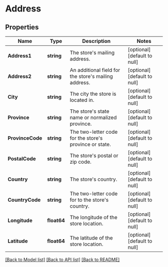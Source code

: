 # Address

## Properties
Name | Type | Description | Notes
------------ | ------------- | ------------- | -------------
**Address1** | **string** | The store&#x27;s mailing address. | [optional] [default to null]
**Address2** | **string** | An additional field for the store&#x27;s mailing address. | [optional] [default to null]
**City** | **string** | The city the store is located in. | [optional] [default to null]
**Province** | **string** | The store&#x27;s state name or normalized province. | [optional] [default to null]
**ProvinceCode** | **string** | The two-letter code for the store&#x27;s province or state. | [optional] [default to null]
**PostalCode** | **string** | The store&#x27;s postal or zip code. | [optional] [default to null]
**Country** | **string** | The store&#x27;s country. | [optional] [default to null]
**CountryCode** | **string** | The two-letter code for to the store&#x27;s country. | [optional] [default to null]
**Longitude** | **float64** | The longitude of the store location. | [optional] [default to null]
**Latitude** | **float64** | The latitude of the store location. | [optional] [default to null]

[[Back to Model list]](../README.md#documentation-for-models) [[Back to API list]](../README.md#documentation-for-api-endpoints) [[Back to README]](../README.md)

